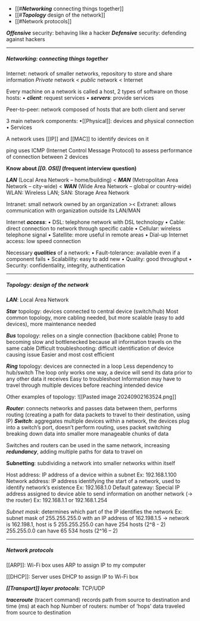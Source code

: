 - [[#***Networking*** connecting things together]]
- [[#***Topology*** design of the network]]
- [[#Network protocols]]

***Offensive*** security: behaving like a hacker
***Defensive*** security: defending against hackers
___
##### ***Networking***: connecting things together

Internet: network of smaller networks, repository to store and share information
*Private* network < *public* network < Internet

Every machine on a network is called a host, 2 types of software on those hosts:
    • ***client***: request services
    • ***servers***: provide services

Peer-to-peer: network composed of hosts that are both client and server

3 main network components:
    •[[Physical]]: devices and physical connection
    • Services

A network uses [[IP]] and [[MAC]] to identify devices on it

ping uses ICMP (Internet Control Message Protocol) to assess performance of connection between 2 devices

**Know about *[[0. OSI]]* (frequent interview question)**

***LAN*** (Local Area Network – home/building) < ***MAN*** (Metropolitan Area Network – city-wide) < ***WAN*** (Wide Area Network – global or country-wide)
WLAN: Wireless LAN; SAN: Storage Area Network

Intranet: small network owned by an organization >< Extranet: allows communication with organization outside its LAN/MAN

Internet ***access***:
    • DSL: telephone network with DSL technology
    • Cable: direct connection to network through specific cable
    • Cellular: wireless telephone signal
    • Satellite: more useful in remote areas
    • Dial-up Internet access: low speed connection

Necessary ***qualities*** of a network:
    • Fault-tolerance: available even if a component fails
    • Scalability: easy to add new
    • Quality: good throughput
    • Security: confidentiality, integrity, authentication
___
##### ***Topology***: design of the network

***LAN***: Local Area Network

***Star*** topology: devices connected to central device (switch/hub)
Most common topology, more cabling needed, but more scalable (easy to add devices), more maintenance needed

***Bus*** topology: relies on a single connection (backbone cable)
Prone to becoming slow and bottlenecked because all information travels on the same cable
Difficult troubleshooting: difficult identification of device causing issue
Easier and most cost efficient

***Ring*** topology: devices are connected in a loop
Less dependency to hub/switch
The loop only works one way, a device will send its data prior to any other data it receives
Easy to troubleshoot
Information may have to travel through multiple devices before reaching intended device

Other examples of topology:
![[Pasted image 20240902163524.png]]

***Router***: connects networks and passes data between them, performs routing (creating a path for data packets to travel to their destination, using IP)
***Switch***: aggregates multiple devices within a network, the devices plug into a switch’s port, doesn’t perform routing, uses packet switching breaking down data into smaller more manageable chunks of data

Switches and routers can be used in the same network, increasing ***redundancy***, adding multiple paths for data to travel on

**Subnetting**: subdividing a network into smaller networks within itself

Host address: IP address of a device within a subnet
Ex: 192.168.1.100
Network address: IP address identifying the start of a network, used to identify network’s existence
Ex: 192.168.1.0
Default gateway: Special IP address assigned to device able to send information on another network (→ the router)
Ex: 192.168.1.1 or 192.168.1.254

*Subnet mask*: determines which part of the IP identifies the network
Ex: subnet mask of 255.255.255.0 with an IP address of 162.198.1.5 → network is 162.198.1, host is 5
255.255.255.0 can have 254 hosts (2^8 - 2)
255.255.0.0 can have 65 534 hosts (2^16 – 2)
___
##### Network protocols

[[ARP]]:
Wi-Fi box uses ARP to assign IP to my computer

[[DHCP]]:
Server uses DHCP to assign IP to Wi-Fi box

***[[Transport]] layer protocols***: TCP/UDP

***traceroute*** (tracert command) records path from source to destination and time (ms) at each hop
Number of routers: number of ‘hops’ data traveled from source to destination

